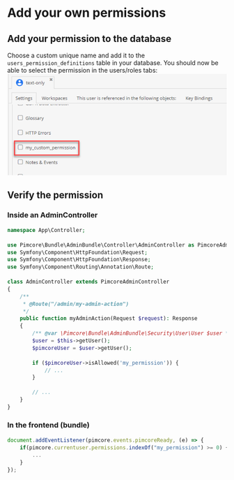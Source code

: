 # Add your own permissions

## Add your permission to the database
Choose a custom unique name and add it to the `users_permission_definitions` table in your database.
You should now be able to select the permission in the users/roles tabs:
![CustomPermissionPimcore](../img/custom_permissions_pimcore.png)

## Verify the permission

### Inside an AdminController
```php
namespace App\Controller;

use Pimcore\Bundle\AdminBundle\Controller\AdminController as PimcoreAdminController;
use Symfony\Component\HttpFoundation\Request;
use Symfony\Component\HttpFoundation\Response;
use Symfony\Component\Routing\Annotation\Route;

class AdminController extends PimcoreAdminController
{
    /**
     * @Route("/admin/my-admin-action")
     */
    public function myAdminAction(Request $request): Response
    {
        /** @var \Pimcore\Bundle\AdminBundle\Security\User\User $user */
        $user = $this->getUser();
        $pimcoreUser = $user->getUser();

        if ($pimcoreUser->isAllowed('my_permission')) {
            // ...
        }
        
        // ...
    }
}
```

### In the frontend (bundle)
```js
document.addEventListener(pimcore.events.pimcoreReady, (e) => {
    if(pimcore.currentuser.permissions.indexOf("my_permission") >= 0) {
        ...
    }
});
```
